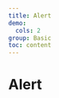 ```yaml
---
title: Alert
demo:
  cols: 2
group: Basic
toc: content
---
```


# Alert

<code src="./demos/AlertBase.tsx" title="Basic" description="Basic usage for alert"></code>

